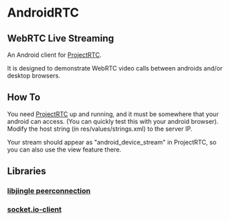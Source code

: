 # AndroidRTC

## WebRTC Live Streaming

An Android client for [ProjectRTC](https://github.com/pchab/ProjectRTC).

It is designed to demonstrate WebRTC video calls between androids and/or desktop browsers.

## How To

You need [ProjectRTC](https://github.com/pchab/ProjectRTC) up and running, and it must be somewhere that your android can access. (You can quickly test this with your android browser). Modify the host string (in res/values/strings.xml) to the server IP.


Your stream should appear as "android_device_stream" in ProjectRTC, so you can also use the view feature there.

## Libraries

### [libjingle peerconnection](https://code.google.com/p/webrtc/)
### [socket.io-client](https://github.com/nkzawa/socket.io-client.java)

